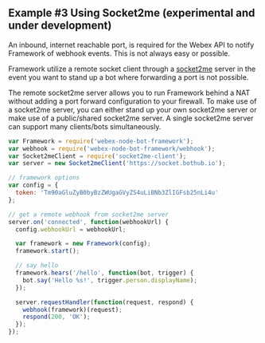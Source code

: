 ## Example #3 Using Socket2me (experimental and under development)
An inbound, internet reachable port, is required for the Webex API to notify
Framework of webhook events. This is not always easy or possible.

Framework utilize a remote socket client through a
[socket2me](https://github.com/nmarus/socket2me) server in the event you want to
stand up a bot where forwarding a port is not possible.

The remote socket2me server allows you to run Framework behind a NAT without adding
a port forward configuration to your firewall. To make use of a socket2me
server, you can either stand up your own socket2me server or make use of a
public/shared socket2me server. A single socket2me server can support many
clients/bots simultaneously.

```js
var Framework = require('webex-node-bot-framework');
var webhook = require('webex-node-bot-framework/webhook');
var Socket2meClient = require('socket2me-client');
var server = new Socket2meClient('https://socket.bothub.io');

// framework options
var config = {
  token: 'Tm90aGluZyB0byBzZWUgaGVyZS4uLiBNb3ZlIGFsb25nLi4u'
};

// get a remote webhook from socket2me server
server.on('connected', function(webhookUrl) {
  config.webhookUrl = webhookUrl;

  var framework = new Framework(config);
  framework.start();

  // say hello
  framework.hears('/hello', function(bot, trigger) {
    bot.say('Hello %s!', trigger.person.displayName);
  });

  server.requestHandler(function(request, respond) {
    webhook(framework)(request);
    respond(200, 'OK');
  });
});
```

